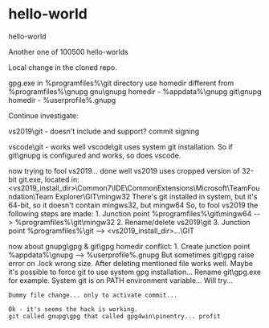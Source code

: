 # hello-world
hello-world

Another one of 100500 hello-worlds

Local change in the cloned repo.

gpg.exe in %programfiles%\git directory use homedir different from %programfiles%\gnupg
gnu\gnupg homedir - %appdata%\gnupg
git\gnupg homedir - %userprofile%\.gnupg

Continue investigate:

vs2019\git - doesn't include and support? commit signing

vscode\git - works well
	vscode\git uses system git installation. So if git\gnupg is configured and works, so does vscode.

now trying to fool vs2019... done well
	vs2019 uses cropped version of 32-bit git.exe, located in:
	<vs2019_install_dir>\Common7\IDE\CommonExtensions\Microsoft\TeamFoundation\Team Explorer\GIT\mingw32
	There's git installed in system, but it's 64-bit, so it doesn't contain mingws32, but mingw64
	So, to fool vs2019 the following steps are made:
	1. Junction point %programfiles%\git\mingw64 --> %programfiles%\git\mingw32
	2. Rename/delete vs2019\git
	3. Junction point %programfiles%\git --> <vs2019_install_dir>\...\GIT

now about gnupg\gpg & git\gpg homedir conflict:
	1. Create junction point %appdata%\gnupg --> %userprofile%\.gnupg
	But sometimes git\gpg raise error on <somefile>.lock wrong size.
	After deleting mentioned file works well. 
	Maybe it's possible to force git to use system gpg installation... Rename git\gpg.exe for example.
	System git is on PATH environment variable... Will try...
	
	Dummy file change... only to activate commit...
	
	Ok - it's seems the hack is working.
	git called gnupg\gpg that called gpg4win\pinentry... profit